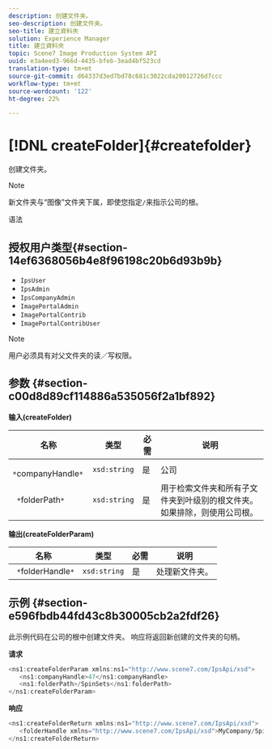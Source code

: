 ```yaml
---
description: 创建文件夹。
seo-description: 创建文件夹。
seo-title: 建立資料夾
solution: Experience Manager
title: 建立資料夾
topic: Scene7 Image Production System API
uuid: e3a4eed3-966d-4435-bfeb-3ead4bf523cd
translation-type: tm+mt
source-git-commit: d64337d3ed7bd78c681c3022cda20012726d7ccc
workflow-type: tm+mt
source-wordcount: '122'
ht-degree: 22%

---
```



# [!DNL createFolder]{#createfolder}

创建文件夹。

>[!NOTE]
>
>新文件夹与“图像”文件夹下属，即使您指定`/`来指示公司的根。

语法

## 授权用户类型{#section-14ef6368056b4e8f96198c20b6d93b9b}

* `IpsUser`
* `IpsAdmin`
* `IpsCompanyAdmin`
* `ImagePortalAdmin`
* `ImagePortalContrib`
* `ImagePortalContribUser`

>[!NOTE]
>
>用户必须具有对父文件夹的读／写权限。

## 参数 {#section-c00d8d89cf114886a535056f2a1bf892}

**输入(createFolder)**

| 名称 | 类型 | 必需 | 说明 |
|---|---|---|---|
| ` *`companyHandle`*` | `xsd:string` | 是 | 公司 |
| ` *`folderPath`*` | `xsd:string` | 是 | 用于检索文件夹和所有子文件夹到叶级别的根文件夹。 如果排除，则使用公司根。 |

**输出(createFolderParam)**

| 名称 | 类型 | 必需 | 说明 |
|---|---|---|---|
| ` *`folderHandle`*` | `xsd:string` | 是 | 处理新文件夹。 |

## 示例 {#section-e596fbdb44fd43c8b30005cb2a2fdf26}

此示例代码在公司的根中创建文件夹。 响应将返回新创建的文件夹的句柄。

**请求**

```java
<ns1:createFolderParam xmlns:ns1="http://www.scene7.com/IpsApi/xsd">
   <ns1:companyHandle>47</ns1:companyHandle>
   <ns1:folderPath>/SpinSets</ns1:folderPath>
</ns1:createFolderParam>
```

**响应**

```java
<ns1:createFolderReturn xmlns:ns1="http://www.scene7.com/IpsApi/xsd">
   <folderHandle xmlns="http://www.scene7.com/IpsApi/xsd">MyCompany/SpinSets/</folderHandle>
</ns1:createFolderReturn>
```

